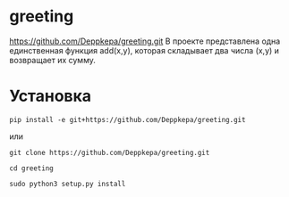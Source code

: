 # greeting
https://github.com/Deppkepa/greeting.git
В проекте представлена одна единственная функция add(x,y), которая складывает два числа (x,y) и возвращает их сумму.
# Установка
`pip install -e git+https://github.com/Deppkepa/greeting.git`

или

`git clone https://github.com/Deppkepa/greeting.git`

`cd greeting`

`sudo python3 setup.py install`
